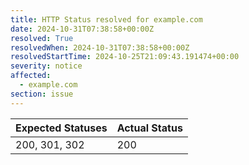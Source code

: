 ```yaml
---
title: HTTP Status resolved for example.com
date: 2024-10-31T07:38:58+00:00Z
resolved: True
resolvedWhen: 2024-10-31T07:38:58+00:00Z
resolvedStartTime: 2024-10-25T21:09:43.191474+00:00
severity: notice
affected:
  - example.com
section: issue
---
```


| Expected Statuses | Actual Status  |
|-------------------|----------------|
| 200, 301, 302 | 200 |
